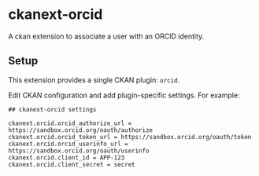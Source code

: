 # ckanext-orcid

A ckan extension to associate a user with an ORCID identity.

## Setup

This extension provides a single CKAN plugin: `orcid`.

Edit CKAN configuration and add plugin-specific settings. For example:

```
## ckanext-orcid settings

ckanext.orcid.orcid_authorize_url = https://sandbox.orcid.org/oauth/authorize
ckanext.orcid.orcid_token_url = https://sandbox.orcid.org/oauth/token
ckanext.orcid.orcid_userinfo_url = https://sandbox.orcid.org/oauth/userinfo
ckanext.orcid.client_id = APP-123
ckanext.orcid.client_secret = secret
```
